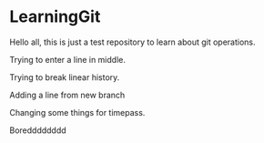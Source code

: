 # LearningGit

Hello all, this is just a test repository to learn about git operations.

Trying to enter a line in middle.


Trying to break linear history.

Adding a line from new branch

Changing some things for timepass.

Boredddddddd
